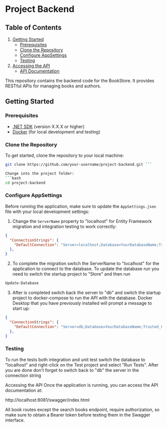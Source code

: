# Project Backend

## Table of Contents

1. [Getting Started](#getting-started)
   - [Prerequisites](#prerequisites)
   - [Clone the Repository](#clone-the-repository)
   - [Configure AppSettings](#configure-appsettings)
   - [Testing](#testing)
2. [Accessing the API](#accessing-the-api)
   - [API Documentation](#api-documentation)

This repository contains the backend code for the BookStore. It provides RESTful APIs for managing books and authors.

## Getting Started

### Prerequisites

- [.NET SDK](https://dotnet.microsoft.com/download) (version X.X.X or higher)
- [Docker](https://www.docker.com/get-started) (for local development and testing)

### Clone the Repository

To get started, clone the repository to your local machine:

```bash
git clone https://github.com/your-username/project-backend.git ```

Change into the project folder:
```bash
cd project-backend
```

### Configure AppSettings

Before running the application, make sure to update the `AppSettings.json` file with your local development settings:

1. Change the `ServerName` property to "localhost" for Entity Framework migration and integration testing to work correctly:

```json
{
  "ConnectionStrings": {
    "DefaultConnection": "Server=localhost;Database=YourDatabaseName;Trusted_Connection=True;MultipleActiveResultSets=true"
  },
}
```

2. To complete the migration switch the ServerName to "localhost" for the application to connect to the database. To update the database run you need to switch the startup project to "Store" and then run
```bash
Update-Database
```

3. After is completed switch back the server to "db" and switch the startup project to docker-compose to run the API with the database. Docker Desktop that you have previously installed will prompt a message to start up:
```json
{
  "ConnectionStrings": {
    "DefaultConnection": "Server=db;Database=YourDatabaseName;Trusted_Connection=True;MultipleActiveResultSets=true"
  },
}
```

### Testing
To run the tests both integration and unit test switch the database to "localhost" and right-click on the Test project and select "Run Tests". After you are done don't forget to switch back to "db" the server in the connection string


Accessing the API
Once the application is running, you can access the API documentation at:

http://localhost:8081/swagger/index.html

All book routes except the search books endpoint, require authorization, so make sure to obtain a Bearer token before testing them in the Swagger interface.

